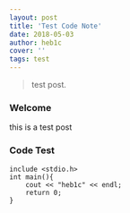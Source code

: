 ```yaml
---
layout: post
title: 'Test Code Note'
date: 2018-05-03
author: heb1c
cover: ''
tags: test
---
```


> test post.

### Welcome

this is a test post

### Code Test

```
include <stdio.h>
int main(){
    cout << "heb1c" << endl;
    return 0;
}

```